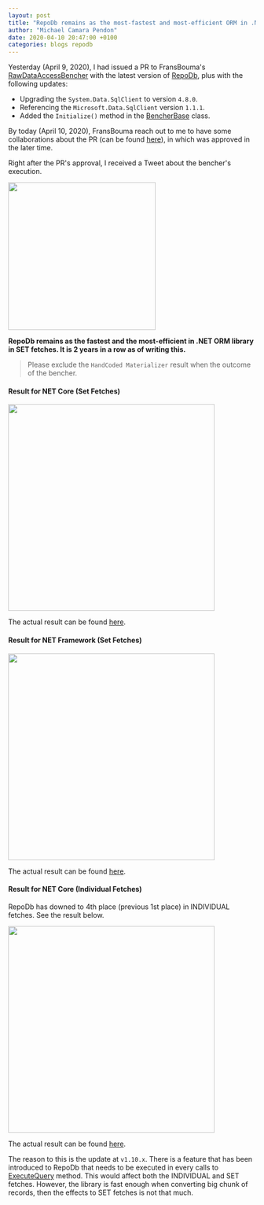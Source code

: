 ```yaml
---
layout: post
title: "RepoDb remains as the most-fastest and most-efficient ORM in .NET Core Ecosystem (v3.1)"
author: "Michael Camara Pendon"
date: 2020-04-10 20:47:00 +0100
categories: blogs repodb
---
```


Yesterday (April 9, 2020), I had issued a PR to FransBouma's [RawDataAccessBencher](https://github.com/FransBouma/RawDataAccessBencher) with the latest version of [RepoDb](https://github.com/mikependon/RepoDb), plus with the following updates:

- Upgrading the `System.Data.SqlClient` to version `4.8.0`.
- Referencing the `Microsoft.Data.SqlClient` version `1.1.1`.
- Added the `Initialize()` method in the [BencherBase](https://github.com/FransBouma/RawDataAccessBencher/blob/master/RawBencher/Benchers/BencherBase.cs) class.

By today (April 10, 2020), FransBouma reach out to me to have some collaborations about the PR (can be found [here](https://github.com/FransBouma/RawDataAccessBencher/pull/50)), in which was approved in the later time.

Right after the PR's approval, I received a Tweet about the bencher's execution.

<img src="https://raw.githubusercontent.com/mikependon/Tutorials/master/Blogs/RepoDb.NET/Images/RDAB/2020-04-10/Tweet.PNG" height="300" />

**RepoDb remains as the fastest and the most-efficient in .NET ORM library in SET fetches. It is 2 years in a row as of writing this.**

> Please exclude the `HandCoded Materializer` result when the outcome of the bencher.

#### Result for NET Core (Set Fetches)

<img src="https://raw.githubusercontent.com/mikependon/Tutorials/master/Blogs/RepoDb.NET/Images/RDAB/2020-04-10/NetCore.PNG" height="420" />

The actual result can be found [here](https://github.com/FransBouma/RawDataAccessBencher/blob/master/Results/20200410_netcore31.txt).

#### Result for NET Framework (Set Fetches)

<img src="https://raw.githubusercontent.com/mikependon/Tutorials/master/Blogs/RepoDb.NET/Images/RDAB/2020-04-10/NetFX.PNG" height="420" />

The actual result can be found [here](https://github.com/FransBouma/RawDataAccessBencher/blob/master/Results/20200410_netfx.txt).

#### Result for NET Core (Individual Fetches)

RepoDb has downed to 4th place (previous 1st place) in INDIVIDUAL fetches. See the result below.

<img src="https://raw.githubusercontent.com/mikependon/Tutorials/master/Blogs/RepoDb.NET/Images/RDAB/2020-04-10/NetCoreIndividual.PNG" height="420" />

The actual result can be found [here](https://github.com/FransBouma/RawDataAccessBencher/blob/ac9310c0992dd3a9ed4ffdd01a4bee18bef2fb40/Results/20200410_netcore31.txt#L113).

The reason to this is the update at `v1.10.x`. There is a feature that has been introduced to RepoDb that needs to be executed in every calls to [ExecuteQuery](/operation/executequery) method. This would affect both the INDIVIDUAL and SET fetches. However, the library is fast enough when converting big chunk of records, then the effects to SET fetches is not that much.
